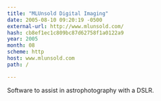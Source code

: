 ```yaml
---
title: "MLUnsold Digital Imaging"
date: 2005-08-10 09:20:19 -0500
external-url: http://www.mlunsold.com/
hash: cb8ef1ec1c809bc87d62758f1a0122a9
year: 2005
month: 08
scheme: http
host: www.mlunsold.com
path: /

---
```


Software to assist in astrophotography with a DSLR.

